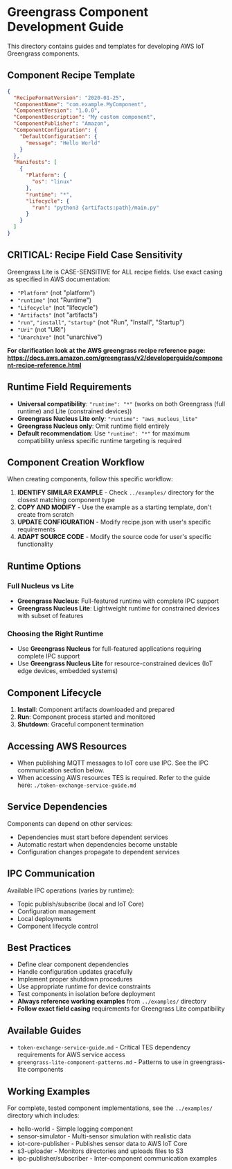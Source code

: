 # Greengrass Component Development Guide

This directory contains guides and templates for developing AWS IoT Greengrass components.

## Component Recipe Template

```json
{
  "RecipeFormatVersion": "2020-01-25",
  "ComponentName": "com.example.MyComponent",
  "ComponentVersion": "1.0.0",
  "ComponentDescription": "My custom component",
  "ComponentPublisher": "Amazon",
  "ComponentConfiguration": {
    "DefaultConfiguration": {
      "message": "Hello World"
    }
  },
  "Manifests": [
    {
      "Platform": {
        "os": "linux"
      },
      "runtime": "*",
      "lifecycle": {
        "run": "python3 {artifacts:path}/main.py"
      }
    }
  ]
}
```

## CRITICAL: Recipe Field Case Sensitivity

Greengrass Lite is CASE-SENSITIVE for ALL recipe fields. Use exact casing as specified in AWS documentation:

- `"Platform"` (not "platform")
- `"runtime"` (not "Runtime") 
- `"Lifecycle"` (not "lifecycle")
- `"Artifacts"` (not "artifacts")
- `"run"`, `"install"`, `"startup"` (not "Run", "Install", "Startup")
- `"Uri"` (not "URI")
- `"Unarchive"` (not "unarchive")

**For clarification look at the AWS greengrass recipe reference page: https://docs.aws.amazon.com/greengrass/v2/developerguide/component-recipe-reference.html**

## Runtime Field Requirements

- **Universal compatibility**: `"runtime": "*"` (works on both Greengrass (full runtime) and Lite (constrained devices))
- **Greengrass Nucleus Lite only**: `"runtime": "aws_nucleus_lite"`
- **Greengrass Nucleus only**: Omit runtime field entirely
- **Default recommendation**: Use `"runtime": "*"` for maximum compatibility unless specific runtime targeting is required

## Component Creation Workflow

When creating components, follow this specific workflow:

1. **IDENTIFY SIMILAR EXAMPLE** - Check `../examples/` directory for the closest matching component type
2. **COPY AND MODIFY** - Use the example as a starting template, don't create from scratch
3. **UPDATE CONFIGURATION** - Modify recipe.json with user's specific requirements
4. **ADAPT SOURCE CODE** - Modify the source code for user's specific functionality


## Runtime Options

### Full Nucleus vs Lite
- **Greengrass Nucleus**: Full-featured runtime with complete IPC support
- **Greengrass Nucleus Lite**: Lightweight runtime for constrained devices with subset of features

### Choosing the Right Runtime
- Use **Greengrass Nucleus** for full-featured applications requiring complete IPC support
- Use **Greengrass Nucleus Lite** for resource-constrained devices (IoT edge devices, embedded systems)

## Component Lifecycle
1. **Install**: Component artifacts downloaded and prepared
2. **Run**: Component process started and monitored
3. **Shutdown**: Graceful component termination

## Accessing AWS Resources
- When publishing MQTT messages to IoT core use IPC. See the IPC communication section below.
- When accessing AWS resources TES is required. Refer to the guide here: `./token-exchange-service-guide.md`

## Service Dependencies
Components can depend on other services:
- Dependencies must start before dependent services
- Automatic restart when dependencies become unstable
- Configuration changes propagate to dependent services

## IPC Communication
Available IPC operations (varies by runtime):
- Topic publish/subscribe (local and IoT Core)
- Configuration management
- Local deployments
- Component lifecycle control

## Best Practices
- Define clear component dependencies
- Handle configuration updates gracefully
- Implement proper shutdown procedures
- Use appropriate runtime for device constraints
- Test components in isolation before deployment
- **Always reference working examples** from `../examples/` directory
- **Follow exact field casing** requirements for Greengrass Lite compatibility

## Available Guides

- `token-exchange-service-guide.md` - Critical TES dependency requirements for AWS service access
- `greengrass-lite-component-patterns.md` - Patterns to use in greengrass-lite components

## Working Examples

For complete, tested component implementations, see the `../examples/` directory which includes:
- hello-world - Simple logging component
- sensor-simulator - Multi-sensor simulation with realistic data
- iot-core-publisher - Publishes sensor data to AWS IoT Core
- s3-uploader - Monitors directories and uploads files to S3
- ipc-publisher/subscriber - Inter-component communication examples

